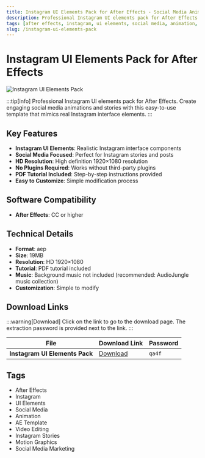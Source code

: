 ```yaml
---
title: Instagram UI Elements Pack for After Effects - Social Media Animation
description: Professional Instagram UI elements pack for After Effects. Create engaging social media animations with this easy-to-use template.
tags: [after effects, instagram, ui elements, social media, animation, ae template, video editing, instagram stories]
slug: /instagram-ui-elements-pack
---
```


# Instagram UI Elements Pack for After Effects

![Instagram UI Elements Pack](https://www.gfxcamp.com/wp-content/uploads/2025/09/Instagram-UI-Elements-Pack-59577248.jpg)

:::tip[info]
Professional Instagram UI elements pack for After Effects. Create engaging social media animations and stories with this easy-to-use template that mimics real Instagram interface elements.
:::

## Key Features

- **Instagram UI Elements**: Realistic Instagram interface components
- **Social Media Focused**: Perfect for Instagram stories and posts
- **HD Resolution**: High definition 1920×1080 resolution
- **No Plugins Required**: Works without third-party plugins
- **PDF Tutorial Included**: Step-by-step instructions provided
- **Easy to Customize**: Simple modification process

## Software Compatibility

- **After Effects**: CC or higher

## Technical Details

- **Format**: aep
- **Size**: 19MB
- **Resolution**: HD 1920×1080
- **Tutorial**: PDF tutorial included
- **Music**: Background music not included (recommended: AudioJungle music collection)
- **Customization**: Simple to modify

## Download Links

:::warning[Download]
Click on the link to go to the download page. The extraction password is provided next to the link.
:::

| File                       | Download Link                                                              | Password |
| -------------------------- | -------------------------------------------------------------------------- | -------- |
| **Instagram UI Elements Pack**  | [Download](https://pan.baidu.com/s/1NGxatWaeEXe7ugW9-xiMqg?pwd=qa4f)        | `qa4f`   |

## Tags

- After Effects
- Instagram
- UI Elements
- Social Media
- Animation
- AE Template
- Video Editing
- Instagram Stories
- Motion Graphics
- Social Media Marketing
